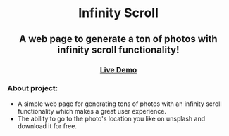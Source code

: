 <h1 align='center'> Infinity Scroll </h1>

<h2 align='center'> A web page to generate a ton of photos with infinity scroll functionality! </h2>
 
<h3 align='center'><a href='https://infinity-scroll-mustafamsaad.vercel.app/'>Live Demo</a></h3>
 
### About project: 
* A simple web page for generating tons of photos with an infinity scroll functionality which makes a great user experience.
* The ability to go to the photo's location you like on unsplash and download it for free.
